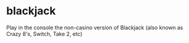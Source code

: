 # blackjack
Play in the console the non-casino version of Blackjack (also known as Crazy 8's, Switch, Take 2, etc)
